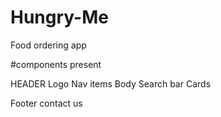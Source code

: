 # Hungry-Me
Food ordering app


#components present

HEADER 
    Logo
    Nav items
Body
    Search bar
    Cards

Footer
    contact us
    